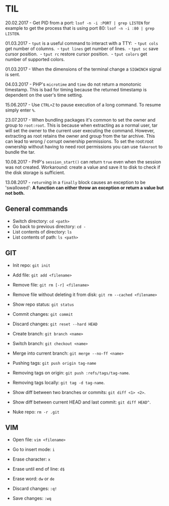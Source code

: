 # TIL

20.02.2017 - Get PID from a port: `lsof -n -i :PORT | grep LISTEN` for example to get the process that is using port 80: `lsof -n -i :80 | grep LISTEN`.

01.03.2017 - `tput` is a useful command to interact with a TTY:
  - `tput cols` get number of columns.
  - `tput lines` get number of lines.
  - `tput sc` save cursor position.
  - `tput rc` restore cursor position.
  - `tput colors` get number of supported colors.
 
01.03.2017 - When the dimensions of the terminal change a `SIGWINCH` signal is sent.

04.03.2017 - PHP's `microtime` and `time` do not return a monotonic timestamp. This is bad for timing because the returned timestamp is dependent on the user's time setting.

15.06.2017 - Use `CTRL+Z` to pause execution of a long command. To resume simply enter `%`.

23.07.2017 - When bundling packages it's common to set the owner and group to `root:root`.
This is because when extracting as a normal user, tar will set the owner to the current user executing the command.
However, extracting as root retains the owner and group from the tar archive.
This can lead to wrong / corrupt ownership permissions. 
To set the root:root ownership without having to need root permissions you can use `fakeroot` to bundle the tar.

10.08.2017 - PHP's `session_start()` can return `true` even when the session was not created. Workaround: create a value and save it to disk to check if the disk storage is sufficient.

13.08.2017 - `return`ing in a `finally` block causes an exception to be 'swallowed': **A function can either throw an exception or return a value but not both.**

## General commands

- Switch directory: `cd <path>`
- Go back to previous directory: `cd -`
- List contents of directory: `ls`
- List contents of path: `ls <path>`

## GIT

- Init repo: `git init`
- Add file: `git add <filename>`
- Remove file: `git rm [-r] <filename>`
- Remove file without deleting it from disk: `git rm --cached <filename>`
- Show repo status: `git status`
- Commit changes: `git commit`
- Discard changes: `git reset --hard HEAD`

- Create branch: `git branch <name>`
- Switch branch: `git checkout <name>`
- Merge into current branch: `git merge --no-ff <name>`

- Pushing tags: `git push origin tag-name`
- Removing tags on origin: `git push :refs/tags/tag-name`.
- Removing tags locally: `git tag -d tag-name`.

- Show diff between two branches or commits: `git diff <1> <2>`.
- Show diff between current HEAD and last commit: `git diff HEAD^`.

- Nuke repo: `rm -r .git`

## VIM

- Open file: `vim <filename>`

- Go to insert mode: `i`
- Erase character: `x`
- Erase until end of line: `d$`
- Erase word: `dw` or `de`

- Discard changes: `:q!`
- Save changes: `:wq`
